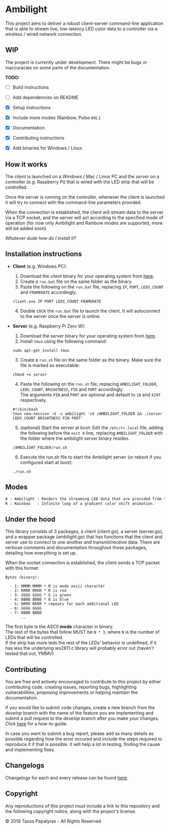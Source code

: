 # Ambilight

This project aims to deliver a robust client-server command-line application that is able to stream live, low-latency LED color data to a controller via a wireless / wired network connection.

## WIP

The project is currently under development. There might be bugs or inaccuracies on some parts of the documentation.

**TODO:**
- [ ] Build instructions
- [ ] Add dependencies on README
- [x] Setup instructions
- [x] Include more modes (Rainbow, Pulse etc.)
- [x] Documentation
- [x] Contributing instructions
- [x] Add binaries for Windows / Linux



## How it works

The *client* is launched on a Windows / Mac / Linux PC and the *server* on a controller (e.g. Raspberry Pi) that is wired with the LED strip that will be controlled.

Once the server is running on the controller, whenever the client is launched it will try to connect with the command-line parameters provided.

When the connection is established, the client will stream data to the server via a TCP socket, and the server will act according to the specified mode of operation (for now only Ambilight and Rainbow modes are supported, more will be added soon)

*Whatever dude how do I install it?*

## Installation instructions
- **Client** (e.g. Windows PC):
  1. Download the *client* binary for your operating system from [here](https://github.com/SHT/Core/releases/latest/).
  2. Create a `run.bat` file on the same folder as the binary.
  3. Paste the following on the `run.bat` file, replacing `IP`, `PORT`, `LEDS_COUNT` and `FRAMERATE` accordingly.

    ```
    client.exe IP PORT LEDS_COUNT FRAMERATE
    ```

  4. Double click the `run.bat` file to launch the client. It will autoconnect to the server once the server is online.


- **Server** (e.g. Raspberry Pi Zero W):
  1. Download the *server* binary for your operating system from [here](https://github.com/SHT/Core/releases/latest/).
  2. Install `tmux` using the following command:

    `sudo apt-get install tmux`

  3. Create a `run.sh` file on the same folder as the binary. Make sure the file is marked as executable:

    `chmod +x server`

  4. Paste the following on the `run.sh` file, replacing `AMBILIGHT_FOLDER`, `LEDS_COUNT`, `BRIGHTNESS`, `PIN` and `PORT` accordingly.  
    The arguments `PIN` and `PORT` are optional and default to `18` and `4197` respectively.

    ```
    #!/bin/bash
    tmux new-session -d -s ambilight 'cd /AMBILIGHT_FOLDER && ./server LEDS_COUNT BRIGHTNESS PIN PORT'
    ```

  5. (optional) Start the server at boot: Edit the `/etc/rc.local` file, adding the following before the `exit 0` line, replacing `AMBILIGHT_FOLDER` with the folder where the ambilight server binary resides.

    ```
    /AMBILIGHT_FOLDER/run.sh
    ```

  6. Execute the run.sh file to start the Ambilight server (or reboot if you configured start at boot):

    ```
    ./run.sh
    ```

## Modes

```txt
A : Ambilight : Renders the streaming LED data that are provided from the client.
R : Rainbow   : Infinite loop of a gradient color shift animation.
```

## Under the hood

This library consists of 3 packages, a client (client.go), a server (server.go), and a wrapper package (ambilight.go) that has functions that the client and server use to connect to one another and transmit/receive data.
There are verbose comments and documentation throughout these packages, detailing how everything is set up.

When the socket connection is established, the client sends a TCP packet with this format:


```
Bytes (binary):

  - 1: MMMM MMMM * M is mode ascii character
  - 2: RRRR RRRR * R is red
  - 3: GGGG GGGG * G is green
  - 4: BBBB BBBB * B is blue
  - 5: RRRR RRRR * repeats for each additional LED
  - 6: GGGG GGGG
  - 7: BBBB BBBB
       ..
```

The first byte is the ASCII **mode** character in binary.  
The rest of the bytes that follow MUST be `N * 3`, where `N` is the number of LEDs that will be controlled.  
If the strip has more leds the rest of the LEDs' behavior is undefined, if it has less the underlying ws2811.c library will probably error out (haven't tested that out, YMMV)


## Contributing
You are free and actively encouraged to contribute to this project by either contributing code, creating issues, reporting bugs, highlighting vulnerabilities, proposing improvements or helping maintain the documentation.

If you would like to submit code changes, create a new branch from the *develop* branch with the name of the feature you are implementing  and submit a pull request to the *develop* branch after you make your changes. Click [here](https://gist.github.com/Chaser324/ce0505fbed06b947d962#doing-your-work) for a how-to guide.

In case you want to submit a bug report, please add as many details as possible regarding how the error occured and include the steps required to reproduce it if that is possible. It will help a lot in testing, finding the cause and implementing fixes.

## Changelogs
Changelogs for each and every release can be found [here](https://github.com/SHT/Ambilight/releases).

## Copyright
Any reproductions of this project *must* include a link to this repository and the following copyright notice, along with the project's license.

© 2019 Tasos Papalyras - All Rights Reserved
